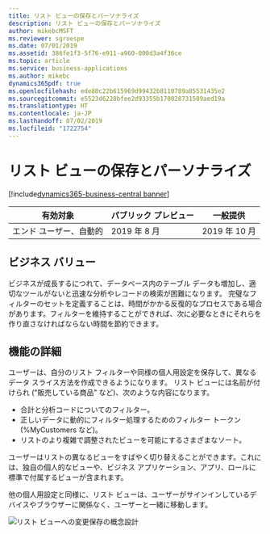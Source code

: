 ```yaml
---
title: リスト ビューの保存とパーソナライズ
description: リスト ビューの保存とパーソナライズ
author: mikebcMSFT
ms.reviewer: sgroespe
ms.date: 07/01/2019
ms.assetid: 386fe1f3-5f76-e911-a960-000d3a4f36ce
ms.topic: article
ms.service: business-applications
ms.author: mikebc
dynamics365pdf: true
ms.openlocfilehash: ede80c22b615969d99432b8110789a85531435e2
ms.sourcegitcommit: e5523d6228bfee2d93355b170028731509aed19a
ms.translationtype: HT
ms.contentlocale: ja-JP
ms.lasthandoff: 07/02/2019
ms.locfileid: "1722754"
---
```

# <a name="saving-and-personalizing-list-views"></a>リスト ビューの保存とパーソナライズ
[!include[dynamics365-business-central banner](../includes/dynamics365-business-central.md)]

| 有効対象    |  パブリック プレビュー | 一般提供 | 
| ---------- | ---------- |---------- |
|エンド ユーザー、自動的|2019 年 8 月| 2019 年 10 月|


## <a name="business-value"></a>ビジネス バリュー
<!-- bv start -->
ビジネスが成長するにつれて、データベース内のテーブル データも増加し、適切なツールがないと迅速な分析やレコードの検索が困難になります。 完璧なフィルターのセットを定義することは、時間がかかる反復的なプロセスである場合があります。フィルターを維持することができれば、次に必要なときにそれらを作り直さなければならない時間を節約できます。
<!-- bv end -->



## <a name="feature-details"></a>機能の詳細
<!--feature detail start -->
ユーザーは、自分のリスト フィルターや同様の個人用設定を保存して、異なるデータ スライス方法を作成できるようになります。 リスト ビューには名前が付けられ ("販売している商品" など)、次のような内容になります。

- 合計と分析コードについてのフィルター。
- 正しいデータに動的にフィルター処理するためのフィルター トークン (%MyCustomers など)。
- リストのより複雑で調整されたビューを可能にするさまざまなソート。

ユーザーはリストの異なるビューをすばやく切り替えることができます。これには、独自の個人的なビューや、ビジネス アプリケーション、アプリ、ロールに標準で付属するビューが含まれます。

他の個人用設定と同様に、リスト ビューは、ユーザーがサインインしているデバイスやブラウザーに関係なく、ユーザーと一緒に移動します。
<!--feature detail end -->

![リスト ビューへの変更保存の概念設計](media/list-views.png "リスト ビューへの変更保存の概念設計")
<!-- Picture 1 -->









